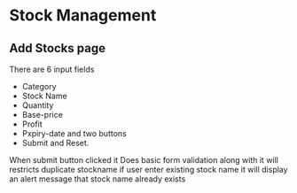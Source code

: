 # Stock Management

## Add Stocks page
  There are 6 input fields
  * Category
  * Stock Name
  * Quantity
  * Base-price
  * Profit
  * Pxpiry-date
    and two buttons 
  * Submit and Reset.
 
When submit button clicked it Does basic form validation along with it will restricts duplicate stockname if user enter existing stock name it will display an alert message that stock name already exists
 
